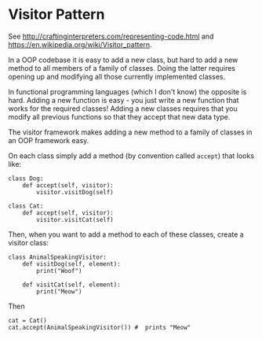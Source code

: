 # Visitor Pattern

See http://craftinginterpreters.com/representing-code.html and https://en.wikipedia.org/wiki/Visitor_pattern.

In a OOP codebase it is easy to add a new class, but hard to add a new method to all members of a family of classes. Doing the latter requires opening up and modifying all those currently implemented classes.

In functional programming languages (which I don't know) the opposite is hard. Adding a new function is easy - you just write a new function that works for the required classes! Adding a new classes requires that you modify all previous functions so that they accept that new data type.

The visitor framework makes adding a new method to a family of classes in an OOP framework easy.

On each class simply add a method (by convention called `accept`) that looks like:

```
class Dog:
    def accept(self, visitor):
        visitor.visitDog(self)

class Cat:
    def accept(self, visitor):
        visitor.visitCat(self)
```

Then, when you want to add a method to each of these classes, create a visitor class:

```
class AnimalSpeakingVisitor:
    def visitDog(self, element):
        print("Woof")

    def visitCat(self, element):
        print("Meow")
```

Then

```
cat = Cat()
cat.accept(AnimalSpeakingVisitor()) #  prints "Meow"
```
